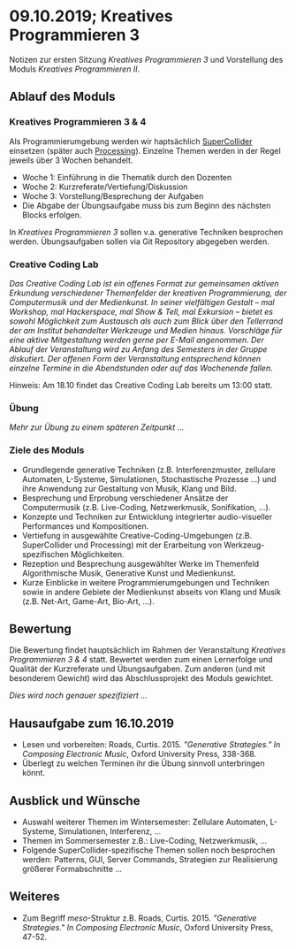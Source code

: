 # 09.10.2019; Kreatives Programmieren 3

Notizen zur ersten Sitzung *Kreatives Programmieren 3* und Vorstellung des Moduls *Kreatives Programmieren II*.

## Ablauf des Moduls

### Kreatives Programmieren 3 & 4

Als Programmierumgebung werden wir haptsächlich [SuperCollider](https://supercollider.github.io/) einsetzen (später auch [Processing](https://processing.org/)). Einzelne Themen werden in der Regel jeweils über 3 Wochen behandelt.

* Woche 1: Einführung in die Thematik durch den Dozenten
* Woche 2: Kurzreferate/Vertiefung/Diskussion
* Woche 3: Vorstellung/Besprechung der Aufgaben
* Die Abgabe der Übungsaufgabe muss bis zum Beginn des nächsten Blocks erfolgen.

In *Kreatives Programmieren 3* sollen v.a. generative Techniken besprochen werden. Übungsaufgaben sollen via Git Repository abgegeben werden.

### Creative Coding Lab

*Das Creative Coding Lab ist ein offenes Format zur gemeinsamen aktiven Erkundung verschiedener Themenfelder der kreativen Programmierung, der Computermusik und der Medienkunst. In seiner vielfältigen Gestalt – mal Workshop, mal Hackerspace, mal Show & Tell, mal Exkursion – bietet es sowohl Möglichkeit zum Austausch als auch zum Blick über den Tellerrand der am Institut behandelter Werkzeuge und Medien hinaus. Vorschläge für eine aktive Mitgestaltung werden gerne per E-Mail angenommen. Der Ablauf der Veranstaltung wird zu Anfang des Semesters in der Gruppe diskutiert. Der offenen Form der Veranstaltung entsprechend können einzelne Termine in die Abendstunden oder auf das Wochenende fallen.*

Hinweis: Am 18.10 findet das Creative Coding Lab bereits um 13:00 statt.

### Übung

*Mehr zur Übung zu einem späteren Zeitpunkt ...*

### Ziele des Moduls

* Grundlegende generative Techniken (z.B. Interferenzmuster, zellulare Automaten, L-Systeme, Simulationen, Stochastische Prozesse ...) und ihre Anwendung zur Gestaltung von Musik, Klang und Bild.
* Besprechung und Erprobung verschiedener Ansätze der Computermusik (z.B. Live-Coding, Netzwerkmusik, Sonifikation, …).
* Konzepte und Techniken zur Entwicklung integrierter audio-visueller Performances und Kompositionen.
* Vertiefung in ausgewählte Creative-Coding-Umgebungen (z.B. SuperCollider und Processing) mit der Erarbeitung von Werkzeug-spezifischen Möglichkeiten.
* Rezeption und Besprechung ausgewählter Werke im Themenfeld Algorithmische Musik, Generative Kunst und Medienkunst.
* Kurze Einblicke in weitere Programmierumgebungen und Techniken sowie in andere Gebiete der Medienkunst abseits von Klang und Musik (z.B. Net-Art, Game-Art, Bio-Art, …).

## Bewertung

Die Bewertung findet hauptsächlich im Rahmen der Veranstaltung *Kreatives Programmieren 3 & 4* statt. Bewertet werden zum einen Lernerfolge und Qualität der Kurzreferate und Übungsaufgaben. Zum anderen (und mit besonderem Gewicht) wird das Abschlussprojekt des Moduls gewichtet.

*Dies wird noch genauer spezifiziert ...*

## Hausaufgabe zum 16.10.2019

* Lesen und vorbereiten: Roads, Curtis. 2015. *"Generative Strategies." In Composing Electronic Music*, Oxford University Press, 338-368. 
* Überlegt zu welchen Terminen ihr die Übung sinnvoll unterbringen könnt.

## Ausblick und Wünsche

* Auswahl weiterer Themen im Wintersemester: Zellulare Automaten, L-Systeme, Simulationen, Interferenz, ...
* Themen im Sommersemester z.B.: Live-Coding, Netzwerkmusik, ...
* Folgende SuperCollider-spezifische Themen sollen noch besprochen werden: Patterns, GUI, Server Commands, Strategien zur Realisierung größerer Formabschnitte ...


## Weiteres

* Zum Begriff *meso*-Struktur z.B. Roads, Curtis. 2015. *"Generative Strategies." In Composing Electronic Music*, Oxford University Press, 47-52.